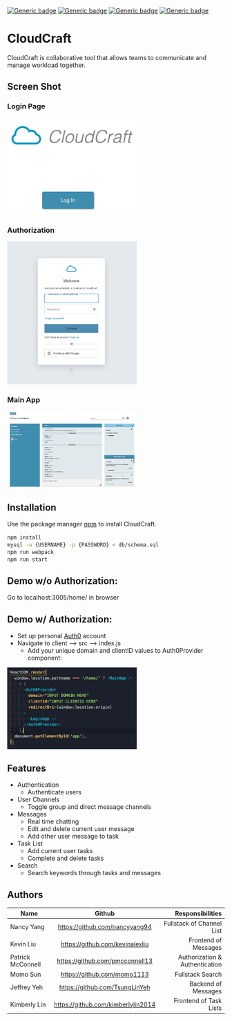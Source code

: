 [![Generic badge](https://img.shields.io/badge/npm-6.14.11-<COLOR>.svg)](https://shields.io/)
[![Generic badge](https://img.shields.io/badge/node-v12.20.2-orange.svg)](https://shields.io/)
[![Generic badge](https://img.shields.io/badge/react-17.0.2-yellowgreen.svg)](https://shields.io/)
[![Generic badge](https://img.shields.io/badge/socket.io-4.0.1-orange.svg)](https://shields.io/)

# CloudCraft

CloudCraft is collaborative tool that allows teams to communicate and manage workload together.

## Screen Shot
### Login Page
<img src="./readMeImg/login.png" width="300px">

### Authorization
<img src="./readMeImg/Authorization.jpg" width="300px">

### Main App
<img src="./readMeImg/main-app.png" width="300px">



## Installation

Use the package manager [npm](https://www.npmjs.com/get-npm) to install CloudCraft.

```bash
npm install
mysql -u {USERNAME} -p {PASSWORD} < db/schema.sql
npm run webpack
npm run start
```

## Demo w/o Authorization:
Go to localhost:3005/home/ in browser

## Demo w/ Authorization:
- Set up personal [Auth0](https://auth0.com/signup?&signUpData=%7B%22category%22%3A%22button%22%7D&email=undefined) account
- Navigate to client --> src --> index.js
  - Add your unique domain and clientID values to Auth0Provider component:
<img src="./readMeImg/Auth0setUp.jpg" width="300px">

## Features
- Authentication
  -   Authenticate users
- User Channels
  - Toggle group and direct message channels
- Messages
  - Real time chatting
  - Edit and delete current user message
  - Add other user message to task
- Task List
  - Add current user tasks
  - Complete and delete tasks
- Search
  - Search keywords through tasks and messages

## Authors
| Name                | Github                            |Responsibilities |
| --------------------|:------------------------------:   |------:|
| Nancy Yang          |https://github.com/nancyyang94     |Fullstack of Channel List|
| Kevin Liu           |https://github.com/kevinalexliu    |Frontend of Messages  |
| Patrick McConnell   |https://github.com/pmcconnell13    |Authorization & Authentication|
| Momo Sun            |https://github.com/momo1113        |Fullstack Search|
| Jeffrey Yeh         |https://github.com/TsungLinYeh     |Backend of Messages|
| Kimberly Lin        |https://github.com/kimberlylin2014 |Frontend of Task Lists|


